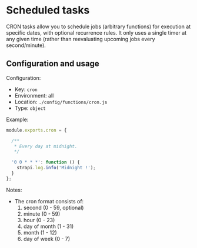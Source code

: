 # Scheduled tasks

CRON tasks allow you to schedule jobs (arbitrary functions) for execution at specific dates, with optional recurrence rules. It only uses a single timer at any given time (rather than reevaluating upcoming jobs every second/minute).

## Configuration and usage

Configuration:

- Key: `cron`
- Environment: all
- Location: `./config/functions/cron.js`
- Type: `object`

Example:

```js
module.exports.cron = {

  /**
   * Every day at midnight.
   */

  '0 0 * * *': function () {
    strapi.log.info('Midnight !');
  }
};
```

Notes:

- The cron format consists of:
    1. second (0 - 59, optional)
    2. minute (0 - 59)
    3. hour (0 - 23)
    4. day of month (1 - 31)
    5. month (1 - 12)
    6. day of week (0 - 7)
